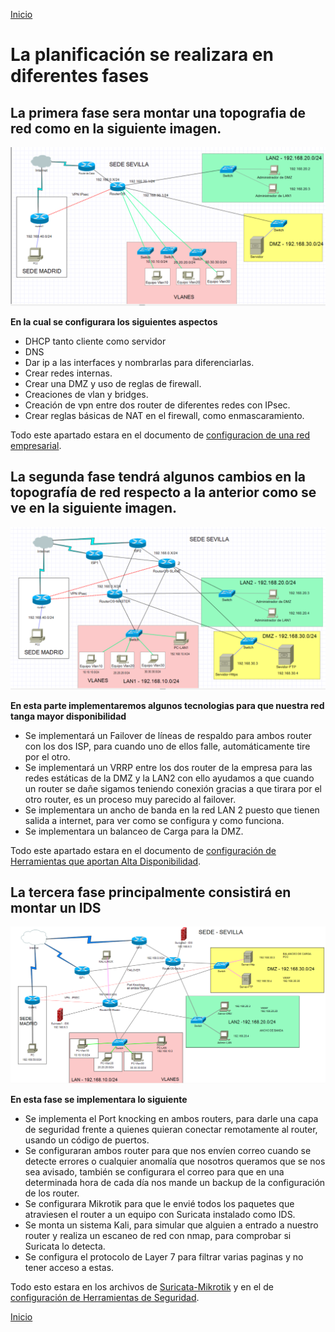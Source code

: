 [Inicio](https://franciscocadena.github.io/PI-Mikrotik/)

# La planificación se realizara en diferentes fases

## La primera fase sera montar una topografia de red como en la siguiente imagen.
![Fase 1 de Red](./ImagenesPI/FASE1.PNG "Topografia de Red de la Fase1")

__En la cual se configurara los siguientes aspectos__
- DHCP tanto cliente como servidor
- DNS
- Dar ip a las interfaces y nombrarlas para diferenciarlas.
- Crear redes internas.
- Crear una DMZ y uso de reglas de firewall.
- Creaciones de vlan y bridges.
- Creación de vpn entre dos router de diferentes redes con IPsec.
- Crear reglas básicas de NAT en el firewall, como enmascaramiento.

Todo este apartado estara en el documento de [configuracion de una red empresarial](./Configuración_básica_de_la_Red.md).

## La segunda fase tendrá algunos cambios en la topografía de red respecto a la anterior como se ve en la siguiente imagen.
![Fase 2 de Red](./ImagenesPI/PIFase2/Fase2.PNG "Topografia de Red de la Fase2")

__En esta parte implementaremos algunos tecnologias para que nuestra red tanga mayor disponibilidad__
- Se implementará un Failover de líneas de respaldo para ambos router con los dos ISP, para cuando uno de ellos falle, automáticamente tire por el otro.
- Se implementará un VRRP entre los dos router de la empresa para las redes estáticas de la DMZ y la LAN2 con ello ayudamos a que cuando un router se dañe sigamos teniendo conexión gracias a que tirara por el otro router, es un proceso muy parecido al failover.
- Se implementara un ancho de banda en la red LAN 2 puesto que tienen salida a internet, para ver como se configura y como funciona.
- Se implementara un balanceo de Carga para la DMZ.

Todo este apartado estara en el documento de [configuración de Herramientas que aportan Alta Disponibilidad](./Configuración_Herramientas_Alta_Disponibilida.md).

## La tercera fase principalmente consistirá en montar un IDS
![Fase 3 de Red](./ImagenesPI/PIFase3/FASE3.PNG "Topografia de Red de la Fase3")

__En esta fase se implementara lo siguiente__
- Se implementa el Port knocking en ambos routers, para darle una capa de seguridad frente a quienes quieran conectar remotamente al router, usando un código de puertos.
- Se configuraran ambos router para que nos envíen correo cuando se detecte errores o cualquier anomalía que nosotros queramos que se nos sea avisado, también se configurara el correo para que en una determinada hora de cada día nos mande un backup de la configuración de los router.
- Se configurara Mikrotik para que le envié todos los paquetes que atraviesen el router a un equipo con Suricata instalado como IDS.
- Se monta un sistema Kali, para simular que alguien a entrado a nuestro router y realiza un escaneo de red con nmap, para comprobar si Suricata lo detecta.
- Se configura el protocolo de Layer 7 para filtrar varias paginas y no tener acceso a estas.

Todo esto estara en los archivos de [Suricata-Mikrotik](./Suricata_Mikrotik.md) y en el de [configuración de Herramientas de Seguridad](./Configuración_Herramientas_Seguridad.md).

[Inicio](https://franciscocadena.github.io/PI-Mikrotik/)

